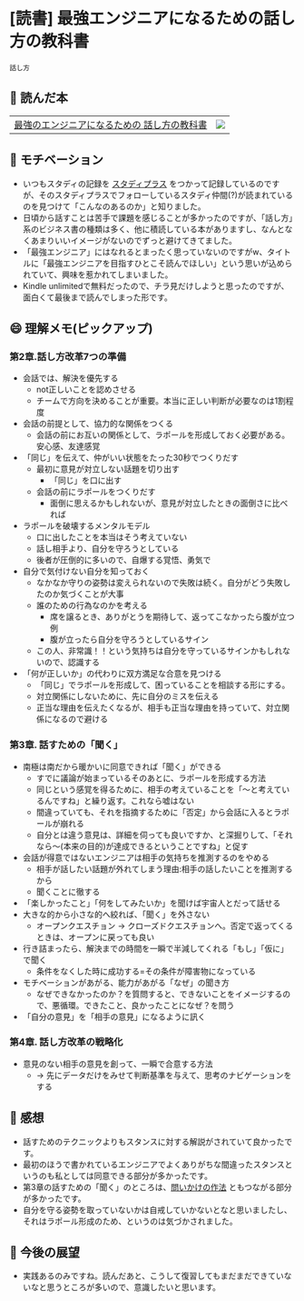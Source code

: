 # [読書] 最強エンジニアになるための話し方の教科書

`話し方`

## :closed_book: 読んだ本

|||
|:--|:-:|
|[最強のエンジニアになるための 話し方の教科書](https://www.amazon.co.jp/%E6%9C%80%E5%BC%B7%E3%81%AE%E3%82%A8%E3%83%B3%E3%82%B8%E3%83%8B%E3%82%A2%E3%81%AB%E3%81%AA%E3%82%8B%E3%81%9F%E3%82%81%E3%81%AE%E8%A9%B1%E3%81%97%E6%96%B9%E3%81%AE%E6%95%99%E7%A7%91%E6%9B%B8-%E4%BA%80%E5%B1%B1-%E9%9B%85%E5%8F%B8/dp/483780487X)| ![](https://m.media-amazon.com/images/I/81ZOBhPGMrL._SL1500_.jpg)|

## :muscle: モチベーション

* いつもスタディの記録を [スタディプラス](https://www.studyplus.jp/) をつかって記録しているのですが、そのスタディプラスでフォローしているスタディ仲間(?)が読まれているのを見つけて「こんなのあるのか」と知りました。
* 日頃から話すことは苦手で課題を感じることが多かったのですが、「話し方」系のビジネス書の種類は多く、他に積読している本がありますし、なんとなくあまりいいイメージがないのでずっと避けてきてました。
* 「最強エンジニア」にはなれるとまったく思っていないのですがw、タイトルに「最強エンジニアを目指すひとこそ読んでほしい」という思いが込められていて、興味を惹かれてしまいました。
* Kindle unlimitedで無料だったので、チラ見だけしようと思ったのですが、面白くて最後まで読んでしまった形です。

## :smile: 理解メモ(ピックアップ)

### 第2章.話し方改革7つの準備

* 会話では、解決を優先する
  * not正しいことを認めさせる
  * チームで方向を決めることが重要。本当に正しい判断が必要なのは1割程度
* 会話の前提として、協力的な関係をつくる
  * 会話の前にお互いの関係として、ラポールを形成しておく必要がある。安心感、友達感覚
* 「同じ」を伝えて、仲がいい状態をたった30秒でつくりだす
  * 最初に意見が対立しない話題を切り出す
    * 「同じ」を口に出す
  * 会話の前にラポールをつくりだす
    * 面倒に思えるかもしれないが、意見が対立したときの面倒さに比べれば
* ラポールを破壊するメンタルモデル
  * 口に出したことを本当はそう考えていない
  * 話し相手より、自分を守ろうとしている
  * 後者が圧倒的に多いので、自爆する覚悟、勇気で
* 自分で気付けない自分を知っておく
  * なかなか守りの姿勢は変えられないので失敗は続く。自分がどう失敗したのか気づくことが大事
  * 誰のための行為なのかを考える
    * 席を譲るとき、ありがとうを期待して、返ってこなかったら腹が立つ例
    * 腹が立ったら自分を守ろうとしているサイン
  * この人、非常識！！という気持ちは自分を守っているサインかもしれないので、認識する
* 「何が正しいか」の代わりに双方満足な合意を見つける
  * 「同じ」でラポールを形成して、困っていることを相談する形にする。
  * 対立関係にしないために、先に自分のミスを伝える
  * 正当な理由を伝えたくなるが、相手も正当な理由を持っていて、対立関係になるので避ける

### 第3章. 話すための「聞く」

* 南極は南だから暖かいに同意できれば「聞く」ができる
  * すでに議論が始まっているそのあとに、ラポールを形成する方法
  * 同じという感覚を得るために、相手の考えていることを「〜と考えているんですね」と繰り返す。これなら嘘はない
  * 間違っていても、それを指摘するために「否定」から会話に入るとラポールが崩れる
  * 自分とは違う意見は、詳細を伺っても良いですか、と深掘りして、「それなら〜(本来の目的)が達成できるということですね」と促す
* 会話が得意ではないエンジニアは相手の気持ちを推測するのをやめる
  * 相手が話したい話題が外れてしまう理由:相手の話したいことを推測するから
  * 聞くことに徹する
* 「楽しかったこと」「何をしてみたいか」を聞けば宇宙人とだって話せる
* 大きな的から小さな的へ絞れば、「聞く」を外さない
  * オープンクエスチョン → クローズドクエスチョンへ。否定で返ってくるときは、オープンに戻っても良い
* 行き詰まったら、解決までの時間を一瞬で半減してくれる「もし」「仮に」で聞く
  * 条件をなくした時に成功する=その条件が障害物になっている
* モチベーションがあがる、能力があがる「なぜ」の聞き方
  * なぜできなかったのか？を質問すると、できないことをイメージするので、悪循環。できたこと、良かったことになぜ？を問う
* 「自分の意見」を「相手の意見」になるように訊く

### 第4章. 話し方改革の戦略化

* 意見のない相手の意見を創って、一瞬で合意する方法
  * → 先にデータだけをみせて判断基準を与えて、思考のナビゲーションをする

## :tada: 感想

* 話すためのテクニックよりもスタンスに対する解説がされていて良かったです。
* 最初のほうで書かれているエンジニアでよくありがちな間違ったスタンスというのも私としては同意できる部分が多かったです。
* 第3章の話すための「聞く」のところは、[問いかけの作法](https://ngwork0301.github.io/2023/the-art-of-asking-questions/) ともつながる部分が多かったです。
* 自分を守る姿勢を取っていないかは自戒していかないとなと思いましたし、それはラポール形成のため、というのは気づかされました。

## :telescope: 今後の展望

* 実践あるのみですね。読んだあと、こうして復習してもまだまだできていないなと思うところが多いので、意識したいと思います。

